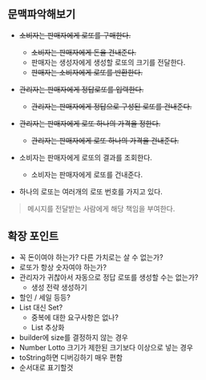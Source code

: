 ## 문맥파악해보기
- ~~소비자는 판매자에게 로또를 구매한다.~~
    - ~~소비자는 판매자에게 돈을 건내준다.~~
    - 판매자는 생성자에게 생성할 로또의 크기를 전달한다.
    - ~~판매자는 소비자에게 로또를 반환한다.~~
- ~~관리자는 판매자에게 정답로또를 입력한다.~~
    - ~~관리자는 판매자에게 정답으로 구성된 로또를 건내준다.~~
- ~~관리자는 판매자에게 로또 하나의 가격을 정한다.~~
    - ~~관리자는 판매자에게 로또 하나의 가격을 건내준다.~~
- 소비자는 판매자에게 로또의 결과를 조회한다.
    - 소비자는 판매자에게 로또를 건내준다.

- 하나의 로또는 여러개의 로또 번호를 가지고 있다.


> 메시지를 전달받는 사람에게 해당 책임을 부여한다.


## 확장 포인트
- 꼭 돈이여야 하는가? 다른 가치로는 살 수 없는가?
- 로또가 항상 숫자여야 하는가?
- 관리자가 귀찮아서 자동으로 정답 로또를 생성할 수는 없는가?
    - 생성 전략 생성하기
- 할인 / 세일 등등?
- List 대신 Set?
    - 중복에 대한 요구사항은 없나?
    - List<Lotto> 추상화
- builder에 size를 결정하지 않는 경우
- Number Lotto 크기가 제한된 크기보다 이상으로 넣는 경우
- toString하면 디버깅하기 매우 편함
- 순서대로 표기할것